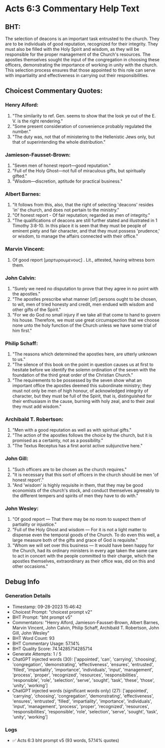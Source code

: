 # Acts 6:3 Commentary Help Text

## BHT:
The selection of deacons is an important task entrusted to the church. They are to be individuals of good reputation, recognized for their integrity. They must also be filled with the Holy Spirit and wisdom, as they will be responsible for the proper management of the Church's resources. The apostles themselves sought the input of the congregation in choosing these officers, demonstrating the importance of working in unity with the church. This selection process ensures that those appointed to this role can serve with impartiality and effectiveness in carrying out their responsibilities.

## Choicest Commentary Quotes:
### Henry Alford:
1. "The similarity to ref. Gen. seems to show that the look ye out of the E. V. is the right rendering."
2. "Some present consideration of convenience probably regulated the number."
3. "The duty was, not that of ministering to the Hellenistic Jews only, but that of superintending the whole distribution."

### Jamieson-Fausset-Brown:
1. "Seven men of honest report—good reputation."
2. "Full of the Holy Ghost—not full of miraculous gifts, but spiritually gifted."
3. "Wisdom—discretion, aptitude for practical business."

### Albert Barnes:
1. "It follows from this, also, that the right of selecting 'deacons' resides 'in' the church, and does not pertain to the ministry."
2. "Of honest report - Of fair reputation; regarded as men of integrity."
3. "The qualifications of deacons are still further stated and illustrated in 1 Timothy 3:8-10. In this place it is seen that they must be people of eminent piety and fair character, and that they must possess 'prudence,' or wisdom, to manage the affairs connected with their office."

### Marvin Vincent:
1. Of good report [μαρτυρουμενους] . Lit., attested, having witness born them.

### John Calvin:
1. "Surely we need no disputation to prove that they agree in no point with the apostles."
2. "The apostles prescribe what manner [of] persons ought to be chosen, to wit, men of tried honesty and credit, men endued with wisdom and other gifts of the Spirit."
3. "For we do God no small injury if we take all that come to hand to govern his house. Therefore, we must use great circumspection that we choose none unto the holy function of the Church unless we have some trial of him first."

### Philip Schaff:
1. "The reasons which determined the apostles here, are utterly unknown to us."
2. "The silence of this book on the point in question causes us at first to hesitate before we identify the solemn ordination of the seven with the foundation of the third great order of the Christian Church."
3. "The requirements to be possessed by the seven show what an important office the apostles deemed this subordinate ministry; they must not only be men of high honour, of acknowledged integrity of character, but they must be full of the Spirit, that is, distinguished for their enthusiasm in the cause, burning with holy zeal, and to their zeal they must add wisdom."

### Archibald T. Robertson:
1. "Men with a good reputation as well as with spiritual gifts."
2. "The action of the apostles follows the choice by the church, but it is promised as a certainty, not as a possibility."
3. "The Textus Receptus has a first aorist active subjunctive here."

### John Gill:
1. "Such officers are to be chosen as the church requires."
2. "It is necessary that this sort of officers in the church should be men 'of honest report'."
3. "And 'wisdom' is highly requisite in them, that they may be good economists of the church's stock, and conduct themselves agreeably to the different tempers and spirits of men they have to do with."

### John Wesley:
1. "Of good report — That there may be no room to suspect them of partiality or injustice."
2. "Full of the Holy Ghost and wisdom — For it is not a light matter to dispense even the temporal goods of the Church. To do even this well, a large measure both of the gifts and grace of God is requisite."
3. "Whom we will set over this business — It would have been happy for the Church, had its ordinary ministers in every age taken the same care to act in concert with the people committed to their charge, which the apostles themselves, extraordinary as their office was, did on this and other occasions."


## Debug Info
### Generation Details
- Timestamp: 09-28-2023 15:46:42
- Choicest Prompt: "choicest prompt v2"
- BHT Prompt: "bht prompt v5"
- Commentators: "Henry Alford, Jamieson-Fausset-Brown, Albert Barnes, Marvin Vincent, John Calvin, Philip Schaff, Archibald T. Robertson, John Gill, John Wesley"
- BHT Word Count: 93
- BHT Commentary Usage: 57.14%
- BHT Quality Score: 74.14285714285714
- Generate Attempts: 1 / 5
- ChatGPT injected words (30):
	['appointed', 'can', 'carrying', 'choosing', 'congregation', 'demonstrating', 'effectiveness', 'ensures', 'entrusted', 'filled', 'impartiality', 'importance', 'individuals', 'input', 'management', 'process', 'proper', 'recognized', 'resources', 'responsibilities', 'responsible', 'role', 'selection', 'serve', 'sought', 'task', 'these', 'those', 'unity', 'working']
- ChatGPT injected words (significant words only) (27):
	['appointed', 'carrying', 'choosing', 'congregation', 'demonstrating', 'effectiveness', 'ensures', 'entrusted', 'filled', 'impartiality', 'importance', 'individuals', 'input', 'management', 'process', 'proper', 'recognized', 'resources', 'responsibilities', 'responsible', 'role', 'selection', 'serve', 'sought', 'task', 'unity', 'working']

### Logs
- ✅ Acts 6:3 bht prompt v5 (93 words, 57.14% quotes)